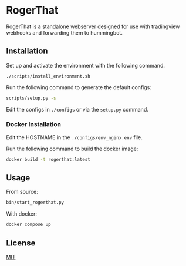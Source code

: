 # RogerThat

RogerThat is a standalone webserver designed for use with tradingview webhooks and forwarding them to hummingbot.

## Installation

Set up and activate the environment with the following command.

```bash
./scripts/install_environment.sh
```

Run the following command to generate the default configs:
```bash
scripts/setup.py -s
```

Edit the configs in `./configs` or via the `setup.py` command.

### Docker Installation

Edit the HOSTNAME in the `./configs/env_nginx.env` file.

Run the following command to build the docker image:
```bash
docker build -t rogerthat:latest
```

## Usage

From source:

```bash
bin/start_rogerthat.py
```

With docker:

```bash
docker compose up
```

## License
[MIT](https://choosealicense.com/licenses/mit/)